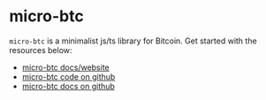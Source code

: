 # micro-btc

`micro-btc` is a minimalist js/ts library for Bitcoin. Get started with the resources below:

- [micro-btc docs/website](https://www.micro-btc.dev/)
- [micro-btc code on github](https://github.com/micro-btc/micro-btc)
- [micro-btc docs on github](https://github.com/micro-btc/micro-btc-docs)
